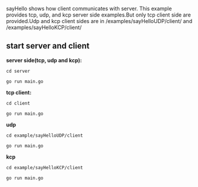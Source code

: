 sayHello shows how client communicates with server.
This example provides tcp, udp, and kcp server side examples.But only tcp client side are provided.Udp and kcp client sides are in /examples/sayHelloUDP/client/ and /examples/sayHelloKCP/client/

## start server and client
**server side(tcp, udp and kcp):**

`cd server`

`go run main.go`


**tcp client:**

`cd client`

`go run main.go`

**udp**

`cd example/sayHelloUDP/client`

`go run main.go`

**kcp**

`cd example/sayHelloKCP/client`

`go run main.go`

